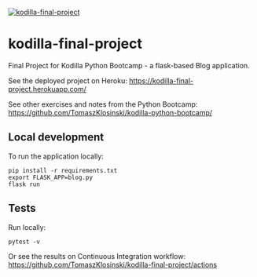 [![kodilla-final-project](https://github.com/TomaszKlosinski/kodilla-final-project/actions/workflows/ci.yaml/badge.svg)](https://github.com/TomaszKlosinski/kodilla-final-project/actions/workflows/ci.yaml)

# kodilla-final-project
Final Project for Kodilla Python Bootcamp - a flask-based Blog application.

See the deployed project on Heroku:
https://kodilla-final-project.herokuapp.com/

See other exercises and notes from the Python Bootcamp:
https://github.com/TomaszKlosinski/kodilla-python-bootcamp/


## Local development

To run the application locally:
```shell
pip install -r requirements.txt
export FLASK_APP=blog.py
flask run
```

## Tests

Run locally:
```
pytest -v
```
Or see the results on Continuous Integration workflow:
https://github.com/TomaszKlosinski/kodilla-final-project/actions
